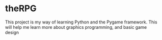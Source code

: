 # theRPG
This project is my way of learning Python and the Pygame framework. This will help me learn more about graphics programming, and basic game design
